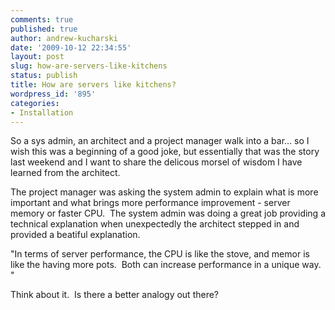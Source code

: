 ```yaml
---
comments: true
published: true
author: andrew-kucharski
date: '2009-10-12 22:34:55'
layout: post
slug: how-are-servers-like-kitchens
status: publish
title: How are servers like kitchens?
wordpress_id: '895'
categories:
- Installation
---
```


So a sys admin, an architect and a project manager walk into a bar... so I wish this was a beginning of a good joke, but essentially that was the story last weekend and I want to share the delicous morsel of wisdom I have learned from the architect.

The project manager was asking the system admin to explain what is more important and what brings more performance improvement - server memory or faster CPU.  The system admin was doing a great job providing a technical explanation when unexpectedly the architect stepped in and provided a beatiful explanation.

"In terms of server performance, the CPU is like the stove, and memor is like the having more pots.  Both can increase performance in a unique way. "

Think about it.  Is there a better analogy out there?
